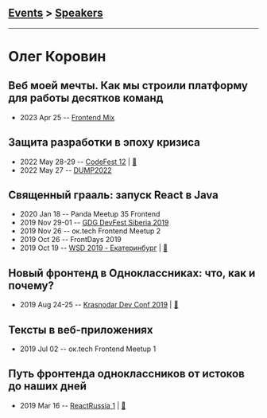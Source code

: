 ## [Events](../README.md) > [Speakers](../speakers.md)
---

# Олег Коровин

## Веб моей мечты. Как мы строили платформу для работы десятков команд
- 2023 Apr 25 -- [Frontend Mix](https://youtu.be/-2nvEk3rXs0)    
## Защита разработки в эпоху кризиса
- 2022 May 28-29 -- [CodeFest 12](https://youtu.be/_8dbwhhxhiE)  | [:notebook:](https://disk.yandex.ru/d/whiH1qUoVQ2jnA)  
- 2022 May 27 -- [DUMP2022](https://youtu.be/pMWSKli79FU)    
## Священный грааль: запуск React в Java
- 2020 Jan 18 -- Panda Meetup 35 Frontend    
- 2019 Nov 29-01 -- [GDG DevFest Siberia 2019](https://youtu.be/7cbBhcQd5yQ)    
- 2019 Nov 26 -- ок.tech Frontend Meetup 2    
- 2019 Oct 26 -- FrontDays 2019    
- 2019 Oct 19 -- [WSD 2019 - Екатеринбург](https://www.youtube.com/watch?v=DsfnFrwKksA&t=18324s)  | [:notebook:](https://wsd.events/2019/10/19/pres/react-java.pdf)  
## Новый фронтенд в Одноклассниках: что, как и почему?
- 2019 Aug 24-25 -- [Krasnodar Dev Conf 2019](https://youtu.be/HtiWXkPxmXA)  | [:notebook:](https://yadi.sk/i/IfDX2-R39IB3HA)  
## Тексты в веб-приложениях
- 2019 Jul 02 -- ок.tech Frontend Meetup 1    
## Путь фронтенда одноклассников от истоков до наших дней
- 2019 Mar 16 -- [ReactRussia 1](https://www.youtube.com/watch?v=hcboJotsTsA)  | [:notebook:](https://djmadcow.github.io/react-russia-meetup-1/assets/player/KeynoteDHTMLPlayer.html)  
